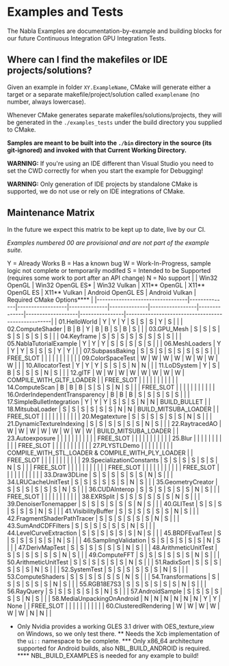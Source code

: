 # Examples and Tests

The Nabla Examples are documentation-by-example and building blocks for our future Continuous Integration GPU Integration Tests.

## Where can I find the makefiles or IDE projects/solutions?

Given an example in folder `XY.ExampleName`, CMake will generate either a target or a separate makefile/project/solution called `examplename` (no number, always lowercase).

Whenever CMake generates separate makefiles/solutions/projects, they will be generated in the `./examples_tests` under the build directory you supplied to CMake.

**Samples are meant to be built into the `./bin` directory in the source (its git-ignored) and invoked with that Current Working Directory.**

**WARNING:** If you're using an IDE different than Visual Studio you need to set the CWD correctly for when you start the example for Debugging!

**WARNING:** Only generation of IDE projects by standalone CMake is supported, we do not use or rely on IDE integrations of CMake.

## Maintenance Matrix

In the future we expect this matrix to be kept up to date, live by our CI.

_Examples numbered 00 are provisional and are not part of the example suite._

Y = Already Works
B = Has a known bug
W = Work-In-Progress, sample logic not complete or temporarily modifed
S = Intended to be Supported (requires some work to port after an API change)
N = No support
|                                 | Win32 OpenGL | Win32 OpenGL ES* | Win32 Vulkan | X11** OpenGL | X11** OpenGL ES | X11** Vulkan | Android OpenGL ES | Android Vulkan | Required CMake Options****                        |
|---------------------------------|--------------|------------------|--------------|--------------|-----------------|--------------|-------------------|----------------|---------------------------------------------------|
| 01.HelloWorld                   | Y            | Y                | Y            | S            | S               | S            | Y                 | S              |                                                   |
| 02.ComputeShader                | B            | B                | Y            | B            | B               | S            | B                 | S              |                                                   |
| 03.GPU_Mesh                     | S            | S                | S            | S            | S               | S            | S                 | S              |                                                   |
| 04.Keyframe                     | S            | S                | S            | S            | S               | S            | S                 | S              |                                                   |
| 05.NablaTutorialExample         | Y            | Y                | Y            | S            | S               | S            | S                 | S              |                                                   |
| 06.MeshLoaders                  | Y            | Y                | Y            | S            | S               | S            | Y                 | Y              |                                                   |
| 07.SubpassBaking                | S            | S                | S            | S            | S               | S            | S                 | S              |                                                   |
| FREE_SLOT                       |              |                  |              |              |                 |              |                   |                |                                                   |
| 09.ColorSpaceTest               | W            | W                | W            | W            | W               | W            | W                 | W              |                                                   |
| 10.AllocatorTest                | Y            | Y                | Y            | S            | S               | S            | N                 | N              |                                                   |
| 11.LoDSystem                    | Y            | S                | B            | S            | S               | S            | N                 | S              |                                                   |
| 12.glTF                         | W            | W                | W            | W            | W               | W            | W                 | W              | COMPILE_WITH_GLTF_LOADER                          |
| FREE_SLOT                       |              |                  |              |              |                 |              |                   |                |                                                   |
| 14.ComputeScan                  | B            | B                | B            | S            | S               | S            | N                 | S              |                                                   |
| FREE_SLOT                       |              |                  |              |              |                 |              |                   |                |                                                   |
| 16.OrderIndependentTransparency | B            | B                | B            | S            | S               | S            | S                 | S              |                                                   |
| 17.SimpleBulletIntegration      | Y            | Y                | Y            | S            | S               | S            | N                 | N              | BUILD_BULLET                                      |
| 18.MitsubaLoader                | S            | S                | S            | S            | S               | S            | N                 | N              | BUILD_MITSUBA_LOADER                              |
| FREE_SLOT                       |              |                  |              |              |                 |              |                   |                |                                                   |
| 20.Megatexture                  | S            | S                | S            | S            | S               | S            | N                 | S              |                                                   |
| 21.DynamicTextureIndexing       | S            | S                | S            | S            | S               | S            | N                 | S              |                                                   |
| 22.RaytracedAO                  | W            | W                | W            | W            | W               | W            | W                 | W              | BUILD_MITSUBA_LOADER                              |
| 23.Autoexposure                 |              |                  |              |              |                 |              |                   |                |                                                   |
| FREE_SLOT                       |              |                  |              |              |                 |              |                   |                |                                                   |
| 25.Blur                         |              |                  |              |              |                 |              |                   |                |                                                   |
| FREE_SLOT                       |              |                  |              |              |                 |              |                   |                |                                                   |
| 27.PLYSTLDemo                   |              |                  |              |              |                 |              |                   |                | COMPILE_WITH_STL_LOADER & COMPILE_WITH_PLY_LOADER |
| FREE_SLOT                       |              |                  |              |              |                 |              |                   |                |                                                   |
| 29.SpecializationConstants      | S            | S                | S            | S            | S               | S            | N                 | S              |                                                   |
| FREE_SLOT                       |              |                  |              |              |                 |              |                   |                |                                                   |
| FREE_SLOT                       |              |                  |              |              |                 |              |                   |                |                                                   |
| FREE_SLOT                       |              |                  |              |              |                 |              |                   |                |                                                   |
| 33.Draw3DLine                   | S            | S                | S            | S            | S               | S            | N                 | S              |                                                   |
| 34.LRUCacheUnitTest             | S            | S                | S            | S            | S               | S            | N                 | S              |                                                   |
| 35.GeometryCreator              | S            | S                | S            | S            | S               | S            | N                 | S              |                                                   |
| 36.CUDAInterop                  | S            | S                | S            | S            | S               | S            | N                 | S              |                                                   |
| FREE_SLOT                       |              |                  |              |              |                 |              |                   |                |                                                   |
| 38.EXRSplit                     | S            | S                | S            | S            | S               | S            | N                 | S              |                                                   |
| 39.DenoiserTonemapper           | S            | S                | S            | S            | S               | S            | N                 | S              |                                                   |
| 40.GLITest                      | S            | S                | S            | S            | S               | S            | N                 | S              |                                                   |
| 41.VisibilityBuffer             | S            | S                | S            | S            | S               | S            | N                 | S              |                                                   |
| 42.FragmentShaderPathTracer     | S            | S                | S            | S            | S               | S            | N                 | S              |                                                   |
| 43.SumAndCDFFilters             | S            | S                | S            | S            | S               | S            | N                 | S              |                                                   |
| 44.LevelCurveExtraction         | S            | S                | S            | S            | S               | S            | N                 | S              |                                                   |
| 45.BRDFEvalTest                 | S            | S                | S            | S            | S               | S            | N                 | S              |                                                   |
| 46.SamplingValidation           | S            | S                | S            | S            | S               | S            | N                 | S              |                                                   |
| 47.DerivMapTest                 | S            | S                | S            | S            | S               | S            | N                 | S              |                                                   |
| 48.ArithmeticUnitTest           | S            | S                | S            | S            | S               | S            | N                 | S              |                                                   |
| 49.ComputeFFT                   | S            | S                | S            | S            | S               | S            | N                 | S              |                                                   |
| 50.ArithmeticUnitTest           | S            | S                | S            | S            | S               | S            | N                 | S              |                                                   |
| 51.RadixSort                    | S            | S                | S            | S            | S               | S            | N                 | S              |                                                   |
| 52.SystemTest                   | S            | S                | S            | S            | S               | S            | N                 | S              |                                                   |
| 53.ComputeShaders               | S            | S                | S            | S            | S               | S            | N                 | S              |                                                   |
| 54.Transformations              | S            | S                | S            | S            | S               | S            | N                 | S              |                                                   |
| 55.RGB18E7S3                    | S            | S                | S            | S            | S               | S            | N                 | S              |                                                   |
| 56.RayQuery                     | S            | S                | S            | S            | S               | S            | N                 | S              |                                                   |
| 57.AndroidSample                | S            | S                | S            | S            | S               | S            | N                 | S              |                                                   |
| 58.MediaUnpackingOnAndroid      | N            | N                | N            | N            | N               | N            | Y                 | Y              | None                                              |
| FREE_SLOT                       |              |                  |              |              |                 |              |                   |                |                                                   |
| 60.ClusteredRendering           | W            | W                | W            | W            | W               | W            | N                 | N              |                                                   |

* Only Nvidia provides a working GLES 3.1 driver with OES_texture_view on Windows, so we only test there.
** Needs the Xcb implementation of the `ui::` namespace to be complete.
*** Only x86_64 architecture supported for Android builds, also NBL_BUILD_ANDROID is required.
**** NBL_BUILD_EXAMPLES is needed for any example to build!
